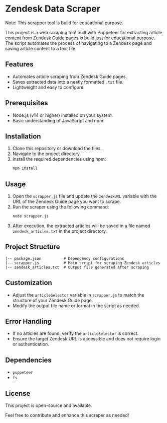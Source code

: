 # Zendesk Data Scraper

Note: This scrapper tool is build for educational purpose.

This project is a web scraping tool built with Puppeteer for extracting article content from Zendesk Guide pages is build just for educational purpose. The script automates the process of navigating to a Zendesk page and saving article content to a text file.

## Features
- Automates article scraping from Zendesk Guide pages.
- Saves extracted data into a neatly formatted `.txt` file.
- Lightweight and easy to configure.

## Prerequisites
- Node.js (v14 or higher) installed on your system.
- Basic understanding of JavaScript and npm.

## Installation

1. Clone this repository or download the files.
2. Navigate to the project directory.
3. Install the required dependencies using npm:
   ```bash
   npm install
   ```

## Usage

1. Open the `scrapper.js` file and update the `zendeskURL` variable with the URL of the Zendesk Guide page you want to scrape.
2. Run the scraper using the following command:
   ```bash
   node scrapper.js
   ```
3. After execution, the extracted articles will be saved in a file named `zendesk_articles.txt` in the project directory.

## Project Structure
```
|-- package.json          # Dependency configurations
|-- scrapper.js           # Main script for scraping Zendesk articles
|-- zendesk_articles.txt  # Output file generated after scraping
```

## Customization
- Adjust the `articleSelector` variable in `scrapper.js` to match the structure of your Zendesk Guide page.
- Modify the output file name or format in the script as needed.

## Error Handling
- If no articles are found, verify the `articleSelector` is correct.
- Ensure the target Zendesk URL is accessible and does not require login or authentication.

## Dependencies
- `puppeteer`
- `fs`

## License
This project is open-source and available.

Feel free to contribute and enhance this scraper as needed!

